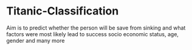 # Titanic-Classification
Aim is to predict whether the person will be save from sinking and what factors were most likely lead to success socio economic status, age, gender and many more
